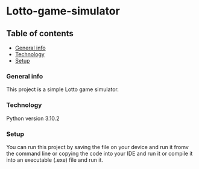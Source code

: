 # Lotto-game-simulator

## Table of contents
* [General info](#general-info)
* [Technology](#technology)
* [Setup](#setup)

### General info
This project is a simple Lotto game simulator.

### Technology
Python version 3.10.2

### Setup
You can run this project by saving the file on your device and run it fromv the command line or copying the code into your IDE and run it or compile it into an executable (.exe) file and run it.
